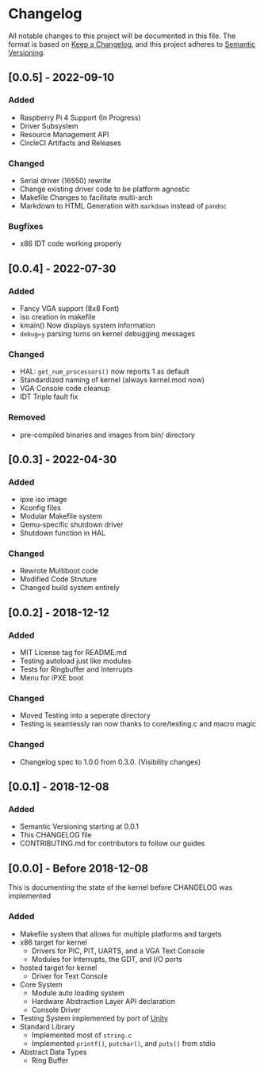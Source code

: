 # Changelog
All notable changes to this project will be documented in this file.
The format is based on [Keep a Changelog](https://keepachangelog.com/en/1.0.0/),
and this project adheres to
[Semantic Versioning](https://semver.org/spec/v2.0.0.html).

## [0.0.5] - 2022-09-10
### Added
- Raspberry Pi 4 Support (In Progress)
- Driver Subsystem
- Resource Management API
- CircleCI Artifacts and Releases

### Changed
- Serial driver (16550) rewrite
- Change existing driver code to be platform agnostic
- Makefile Changes to facilitate multi-arch
- Markdown to HTML Generation with `markdown` instead of `pandoc`

### Bugfixes
- x86 IDT code working properly

## [0.0.4] - 2022-07-30
### Added
- Fancy VGA support (8x8 Font)
- iso creation in makefile
- kmain() Now displays system information
- `debug=y` parsing turns on kernel debugging messages

### Changed
- HAL: `get_num_processors()` now reports 1 as default
- Standardized naming of kernel (always kernel.mod now)
- VGA Console code cleanup
- IDT Triple fault fix

### Removed
- pre-compiled binaries and images from bin/ directory

## [0.0.3] - 2022-04-30
### Added
- ipxe iso image
- Kconfig files
- Modular Makefile system
- Qemu-specific shutdown driver
- Shutdown function in HAL
### Changed
- Rewrote Multiboot code
- Modified Code Struture
- Changed build system entirely

## [0.0.2] - 2018-12-12
### Added
- MIT License tag for README.md
- Testing autoload just like modules
- Tests for Ringbuffer and Interrupts
- Menu for iPXE boot
### Changed
- Moved Testing into a seperate directory
- Testing is seamlessly ran now thanks to core/testing.c and macro magic

### Changed
- Changelog spec to 1.0.0 from 0.3.0. (Visibility changes)
## [0.0.1] - 2018-12-08
### Added
- Semantic Versioning starting at 0.0.1
- This CHANGELOG file
- CONTRIBUTING.md for contributors to follow our guides

## [0.0.0] - Before 2018-12-08
This is documenting the state of the kernel before CHANGELOG was implemented

### Added
- Makefile system that allows for multiple platforms and targets
- x86 target for kernel
    - Drivers for PIC, PIT, UARTS, and a VGA Text Console
    - Modules for Interrupts, the GDT, and I/O ports
- hosted target for kernel
    - Driver for Text Console
- Core System
    - Module auto loading system
    - Hardware Abstraction Layer API declaration
    - Console Driver
- Testing System implemented by port of
[Unity](http://www.throwtheswitch.org/unity)
- Standard Library
    - Implemented most of `string.c`
    - Implemented `printf()`, `putchar()`, and `puts()` from stdio
- Abstract Data Types
    - Ring Buffer
